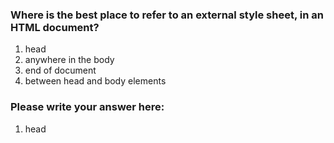### Where is the best place to refer to an external style sheet, in an HTML document?

1. head
2. anywhere in the body
3. end of document
4. between head and body elements

### Please write your answer here:
1. head
